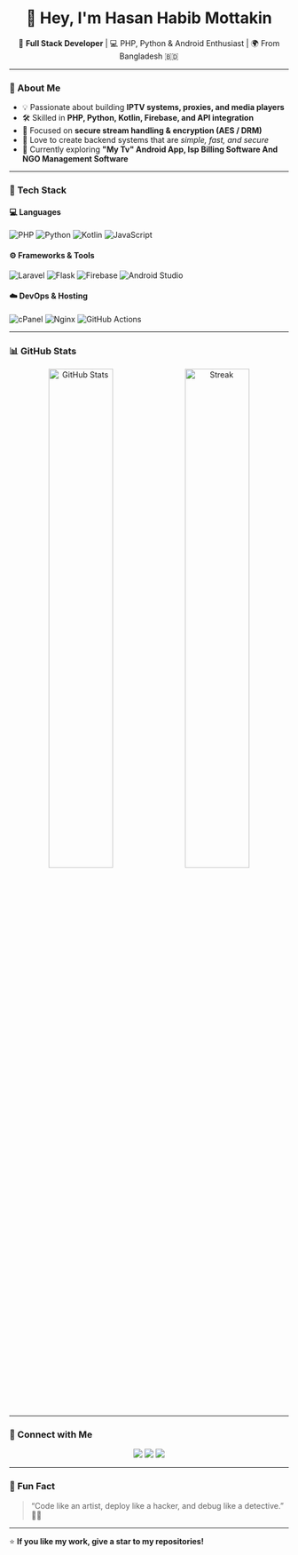 <h1 align="center">👋 Hey, I'm Hasan Habib Mottakin</h1>

<p align="center">
  🚀 <b>Full Stack Developer</b> | 💻 PHP, Python & Android Enthusiast | 🌍 From Bangladesh 🇧🇩
</p>

---

### 🧠 About Me
- 💡 Passionate about building **IPTV systems, proxies, and media players**  
- 🛠 Skilled in **PHP, Python, Kotlin, Firebase, and API integration**  
- 🔐 Focused on **secure stream handling & encryption (AES / DRM)**  
- 🧩 Love to create backend systems that are *simple, fast, and secure*  
- 🌱 Currently exploring **"My Tv" Android App, Isp Billing Software And NGO Management Software**  

---

### 🧰 Tech Stack
#### 💻 Languages
![PHP](https://img.shields.io/badge/-PHP-777BB4?style=for-the-badge&logo=php&logoColor=white)
![Python](https://img.shields.io/badge/-Python-3776AB?style=for-the-badge&logo=python&logoColor=white)
![Kotlin](https://img.shields.io/badge/-Kotlin-0095D5?style=for-the-badge&logo=kotlin&logoColor=white)
![JavaScript](https://img.shields.io/badge/-JavaScript-F7DF1E?style=for-the-badge&logo=javascript&logoColor=black)

#### ⚙️ Frameworks & Tools
![Laravel](https://img.shields.io/badge/-Laravel-FF2D20?style=for-the-badge&logo=laravel&logoColor=white)
![Flask](https://img.shields.io/badge/-Flask-000000?style=for-the-badge&logo=flask&logoColor=white)
![Firebase](https://img.shields.io/badge/-Firebase-FFCA28?style=for-the-badge&logo=firebase&logoColor=black)
![Android Studio](https://img.shields.io/badge/-Android_Studio-3DDC84?style=for-the-badge&logo=android-studio&logoColor=white)

#### ☁️ DevOps & Hosting
![cPanel](https://img.shields.io/badge/-cPanel-FF6C2C?style=for-the-badge&logo=cpanel&logoColor=white)
![Nginx](https://img.shields.io/badge/-Nginx-009639?style=for-the-badge&logo=nginx&logoColor=white)
![GitHub Actions](https://img.shields.io/badge/-GitHub_Actions-2088FF?style=for-the-badge&logo=github-actions&logoColor=white)

---

### 📊 GitHub Stats
<p align="center">
  <img src="https://github-readme-stats.vercel.app/api?username=HasanHabibMottakin&show_icons=true&theme=tokyonight" alt="GitHub Stats" width="48%"/>
  <img src="https://github-readme-streak-stats.herokuapp.com/?user=HasanHabibMottakin&theme=tokyonight" alt="Streak" width="48%"/>
</p>

---

### 🔗 Connect with Me
<p align="center">
  <a href="mailto:hasanhabibmottakin@gmail.com"><img src="https://img.shields.io/badge/-Email-D14836?style=for-the-badge&logo=gmail&logoColor=white"></a>
  <a href="https://t.me/fredflixceo"><img src="https://img.shields.io/badge/-Telegram-26A5E4?style=for-the-badge&logo=telegram&logoColor=white"></a>
  <a href="https://github.com/HasanHabibMottakin"><img src="https://img.shields.io/badge/-GitHub-181717?style=for-the-badge&logo=github&logoColor=white"></a>
</p>

---

### 💬 Fun Fact
> “Code like an artist, deploy like a hacker, and debug like a detective.” 🕵️‍♂️

---

⭐ **If you like my work, give a star to my repositories!**
